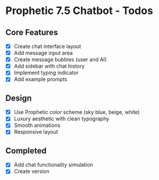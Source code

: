 # Prophetic 7.5 Chatbot - Todos

## Core Features
- [x] Create chat interface layout
- [x] Add message input area
- [x] Create message bubbles (user and AI)
- [x] Add sidebar with chat history
- [x] Implement typing indicator
- [x] Add example prompts

## Design
- [x] Use Prophetic color scheme (sky blue, beige, white)
- [x] Luxury aesthetic with clean typography
- [x] Smooth animations
- [x] Responsive layout

## Completed
- [x] Add chat functionality simulation
- [x] Create version
